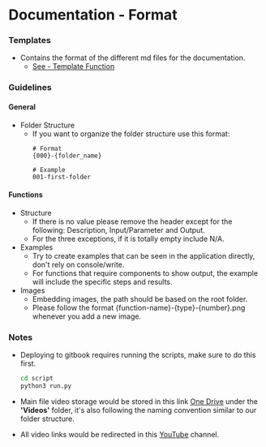 # Documentation - Format

### Templates

- Contains the format of the different md files for the documentation.
    - [See - Template Function](template/template-function.md)

### Guidelines

#### General

- Folder Structure
    - If you want to organize the folder structure use this format:
        ```
        # Format
        {000}-{folder_name}

        # Example
        001-first-folder
        ```

#### Functions

- Structure
    - If there is no value please remove the header except for the following: Description, Input/Parameter and Output. 
    - For the three exceptions, if it is totally empty include N/A.
- Examples
    - Try to create examples that can be seen in the application directly, don't rely on console/write.
    - For functions that require components to show output, the example will include the specific steps and results.
- Images
    - Embedding images, the path should be based on the root folder.
    - Please follow the format {function-name}-{type}-{number}.png whenever you add a new image.

### Notes

- Deploying to gitbook requires running the scripts, make sure to do this first.

    ```sh
    cd script
    python3 run.py
    ```

- Main file video storage would be stored in this link [One Drive][One Drive Link] under the **'Videos'** folder, it's also following the naming convention similar to our folder structure.
- All video links would be redirected in this [YouTube][YouTube Link] channel.

[One Drive Link]: <https://mscconsulting-my.sharepoint.com/:f:/g/personal/kevin_orangekloud_com/EqsSA77l559GshRRN1EyadkBlBX4OAXWBEfplMFyIRcsHQ>

[YouTube Link]: <https://www.youtube.com/channel/UCQGKn9kDzXdbVed8uPOzasQ>